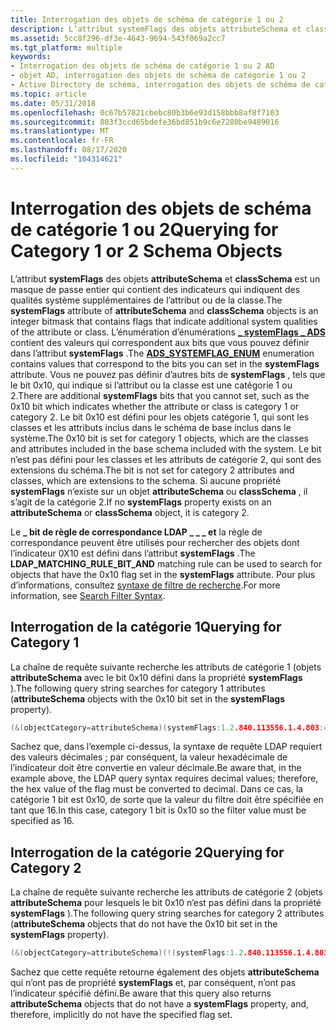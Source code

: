 ```yaml
---
title: Interrogation des objets de schéma de catégorie 1 ou 2
description: L’attribut systemFlags des objets attributeSchema et classSchema est un masque de passe entier qui contient des indicateurs qui indiquent des qualités système supplémentaires de l’attribut ou de la classe.
ms.assetid: 5cc8f296-df3e-4643-9694-543f069a2cc7
ms.tgt_platform: multiple
keywords:
- Interrogation des objets de schéma de catégorie 1 ou 2 AD
- objet AD, interrogation des objets de schéma de catégorie 1 ou 2
- Active Directory de schéma, interrogation des objets de schéma de catégorie 1 ou 2
ms.topic: article
ms.date: 05/31/2018
ms.openlocfilehash: 0c67b57821cbebc80b3b6e93d158bbb8af8f7103
ms.sourcegitcommit: 803f3ccd65bdefe36bd851b9c6e7280be9489016
ms.translationtype: MT
ms.contentlocale: fr-FR
ms.lasthandoff: 08/17/2020
ms.locfileid: "104314621"
---
```

# <a name="querying-for-category-1-or-2-schema-objects"></a><span data-ttu-id="743ed-106">Interrogation des objets de schéma de catégorie 1 ou 2</span><span class="sxs-lookup"><span data-stu-id="743ed-106">Querying for Category 1 or 2 Schema Objects</span></span>

<span data-ttu-id="743ed-107">L’attribut **systemFlags** des objets **attributeSchema** et **classSchema** est un masque de passe entier qui contient des indicateurs qui indiquent des qualités système supplémentaires de l’attribut ou de la classe.</span><span class="sxs-lookup"><span data-stu-id="743ed-107">The **systemFlags** attribute of **attributeSchema** and **classSchema** objects is an integer bitmask that contains flags that indicate additional system qualities of the attribute or class.</span></span> <span data-ttu-id="743ed-108">L’énumération d’énumérations [**\_ systemFlags \_ ADS**](/windows/win32/api/iads/ne-iads-ads_systemflag_enum) contient des valeurs qui correspondent aux bits que vous pouvez définir dans l’attribut **systemFlags** .</span><span class="sxs-lookup"><span data-stu-id="743ed-108">The [**ADS\_SYSTEMFLAG\_ENUM**](/windows/win32/api/iads/ne-iads-ads_systemflag_enum) enumeration contains values that correspond to the bits you can set in the **systemFlags** attribute.</span></span> <span data-ttu-id="743ed-109">Vous ne pouvez pas définir d’autres bits de **systemFlags** , tels que le bit 0x10, qui indique si l’attribut ou la classe est une catégorie 1 ou 2.</span><span class="sxs-lookup"><span data-stu-id="743ed-109">There are additional **systemFlags** bits that you cannot set, such as the 0x10 bit which indicates whether the attribute or class is category 1 or category 2.</span></span> <span data-ttu-id="743ed-110">Le bit 0x10 est défini pour les objets catégorie 1, qui sont les classes et les attributs inclus dans le schéma de base inclus dans le système.</span><span class="sxs-lookup"><span data-stu-id="743ed-110">The 0x10 bit is set for category 1 objects, which are the classes and attributes included in the base schema included with the system.</span></span> <span data-ttu-id="743ed-111">Le bit n’est pas défini pour les classes et les attributs de catégorie 2, qui sont des extensions du schéma.</span><span class="sxs-lookup"><span data-stu-id="743ed-111">The bit is not set for category 2 attributes and classes, which are extensions to the schema.</span></span> <span data-ttu-id="743ed-112">Si aucune propriété **systemFlags** n’existe sur un objet **attributeSchema** ou **classSchema** , il s’agit de la catégorie 2.</span><span class="sxs-lookup"><span data-stu-id="743ed-112">If no **systemFlags** property exists on an **attributeSchema** or **classSchema** object, it is category 2.</span></span>

<span data-ttu-id="743ed-113">Le **\_ bit de règle de correspondance LDAP \_ \_ \_ et** la règle de correspondance peuvent être utilisés pour rechercher des objets dont l’indicateur 0X10 est défini dans l’attribut **systemFlags** .</span><span class="sxs-lookup"><span data-stu-id="743ed-113">The **LDAP\_MATCHING\_RULE\_BIT\_AND** matching rule can be used to search for objects that have the 0x10 flag set in the **systemFlags** attribute.</span></span> <span data-ttu-id="743ed-114">Pour plus d’informations, consultez [syntaxe de filtre de recherche](/windows/desktop/ADSI/search-filter-syntax).</span><span class="sxs-lookup"><span data-stu-id="743ed-114">For more information, see [Search Filter Syntax](/windows/desktop/ADSI/search-filter-syntax).</span></span>

## <a name="querying-for-category-1"></a><span data-ttu-id="743ed-115">Interrogation de la catégorie 1</span><span class="sxs-lookup"><span data-stu-id="743ed-115">Querying for Category 1</span></span>

<span data-ttu-id="743ed-116">La chaîne de requête suivante recherche les attributs de catégorie 1 (objets **attributeSchema** avec le bit 0x10 défini dans la propriété **systemFlags** ).</span><span class="sxs-lookup"><span data-stu-id="743ed-116">The following query string searches for category 1 attributes (**attributeSchema** objects with the 0x10 bit set in the **systemFlags** property).</span></span>


```C++
(&(objectCategory=attributeSchema)(systemFlags:1.2.840.113556.1.4.803:=16) )
```



<span data-ttu-id="743ed-117">Sachez que, dans l’exemple ci-dessus, la syntaxe de requête LDAP requiert des valeurs décimales ; par conséquent, la valeur hexadécimale de l’indicateur doit être convertie en valeur décimale.</span><span class="sxs-lookup"><span data-stu-id="743ed-117">Be aware that, in the example above, the LDAP query syntax requires decimal values; therefore, the hex value of the flag must be converted to decimal.</span></span> <span data-ttu-id="743ed-118">Dans ce cas, la catégorie 1 bit est 0x10, de sorte que la valeur du filtre doit être spécifiée en tant que 16.</span><span class="sxs-lookup"><span data-stu-id="743ed-118">In this case, category 1 bit is 0x10 so the filter value must be specified as 16.</span></span>

## <a name="querying-for-category-2"></a><span data-ttu-id="743ed-119">Interrogation de la catégorie 2</span><span class="sxs-lookup"><span data-stu-id="743ed-119">Querying for Category 2</span></span>

<span data-ttu-id="743ed-120">La chaîne de requête suivante recherche les attributs de catégorie 2 (objets **attributeSchema** pour lesquels le bit 0x10 n’est pas défini dans la propriété **systemFlags** ).</span><span class="sxs-lookup"><span data-stu-id="743ed-120">The following query string searches for category 2 attributes (**attributeSchema** objects that do not have the 0x10 bit set in the **systemFlags** property).</span></span>


```C++
(&(objectCategory=attributeSchema)(!(systemFlags:1.2.840.113556.1.4.803:=16)))
```



<span data-ttu-id="743ed-121">Sachez que cette requête retourne également des objets **attributeSchema** qui n’ont pas de propriété **systemFlags** et, par conséquent, n’ont pas l’indicateur spécifié défini.</span><span class="sxs-lookup"><span data-stu-id="743ed-121">Be aware that this query also returns **attributeSchema** objects that do not have a **systemFlags** property, and, therefore, implicitly do not have the specified flag set.</span></span>

 

 
